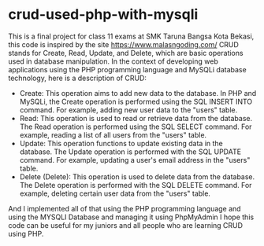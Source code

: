# crud-used-php-with-mysqli
This is a final project for class 11 exams at SMK Taruna Bangsa Kota Bekasi, this code is inspired by the site https://www.malasngoding.com/
CRUD stands for Create, Read, Update, and Delete, which are basic operations used in database manipulation. In the context of developing web applications using the PHP programming language and MySQLi database technology, here is a description of CRUD:

- Create: This operation aims to add new data to the database. In PHP and MySQLi, the Create operation is performed using the SQL INSERT INTO command. For example, adding new user data to the "users" table.
- Read: This operation is used to read or retrieve data from the database. The Read operation is performed using the SQL SELECT command. For example, reading a list of all users from the "users" table.
- Update: This operation functions to update existing data in the database. The Update operation is performed with the SQL UPDATE command. For example, updating a user's email address in the "users" table.
- Delete (Delete): This operation is used to delete data from the database. The Delete operation is performed with the SQL DELETE command. For example, deleting certain user data from the "users" table.

And I implemented all of that using the PHP programming language and using the MYSQLI Database and managing it using PhpMyAdmin
I hope this code can be useful for my juniors and all people who are learning CRUD using PHP.
